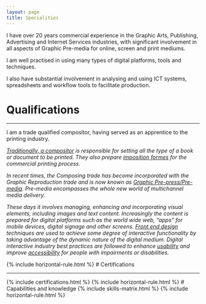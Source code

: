 ```yaml
---
layout: page
title: Specialities
---
```

<div class="message">
	<p>I have over 20 years commercial experience in the Graphic Arts, Publishing, Advertising and Internet Services industries, with significant involvement in all aspects of Graphic Pre-media for online, screen and print mediums.</p>
  <p>I am well practised in using many types of digital platforms, tools and techniques.</p>
  <p>I also have substantial involvement in analysing and using ICT systems, spreadsheets and workflow tools to facilitate production.
  </p>
</div>

# Qualifications
<hr class="heading">
<div>

<p>I am a trade qualified compositor, having served as an apprentice to the printing industry.</p>
<div class="small-text explanation-text">
  <em>
    <p><a href="http://www.oldandsold.com/articles10/trades-5.shtml">Traditionally, a compositor</a> is responsible for setting all the type of a book or document to be printed. They also prepare <a href="https://en.wikipedia.org/wiki/Imposition">imposition formes</a> for the commercial printing process.</p>
    <p>In recent times, the Composing trade has become incorporated with the Graphic Reproduction trade and is now known as <a href="https://en.wikipedia.org/wiki/Premedia">Graphic Pre-press/Pre-media</a>. Pre-media encompasses the whole new world of multichannel media delivery.</p>
    <p>These days it involves managing, enhancing and incorporating visual elements, including images and text content. Increasingly the content is prepared for digital platforms such as the world wide web, “apps” for mobile devices, digital signage and other screens. <a href="http://blog.teamtreehouse.com/i-dont-speak-your-language-frontend-vs-backend">Front end design</a> techniques are used to achieve some degree of interactive functionality by taking advantage of the dynamic nature of the digital medium. Digital interactive industry best practices are followed to enhance <a href="http://www.usabilityfirst.com/about-usability/introduction-to-user-centered-design">usability</a> and improve <a href="http://en.wikipedia.org/wiki/Web_Content_Accessibility_Guidelines">accessibility</a> for people with impairments or disabilities.</p>
  </em>
</div>
</div>
{% include horizontal-rule.html %}
# Certifications
<hr class="heading">
{% include certifications.html %}
{% include horizontal-rule.html %}
# Capabilities and knowledge  
{% include skills-matrix.html %}
{% include horizontal-rule.html %}
